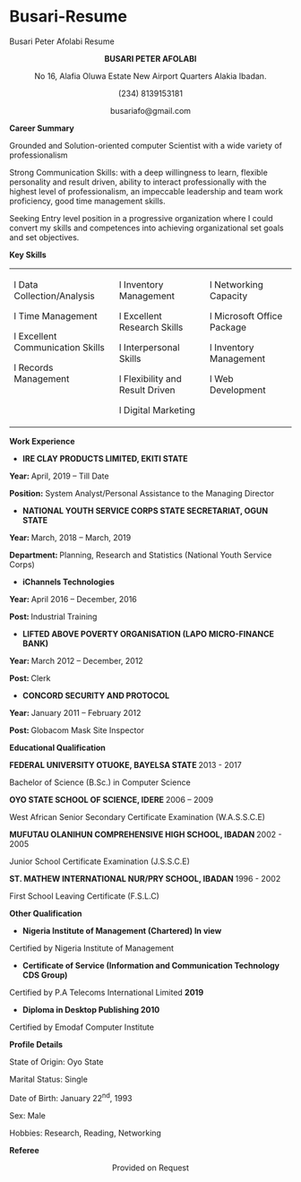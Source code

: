 # Busari-Resume
Busari Peter Afolabi Resume
<p align="center">
    <strong>BUSARI PETER AFOLABI</strong>
</p>
<div>
    <p align="center">
        No 16, Alafia Oluwa Estate New Airport Quarters Alakia Ibadan.
    </p>
    <p align="center">
        (234) 8139153181
    </p>
    <p align="center">
        busariafo@gmail.com
    </p>
</div>
<p>
    <strong>Career Summary </strong>
</p>
<p>
    Grounded and Solution-oriented computer Scientist with a wide variety of
    professionalism
</p>
<p>
    Strong Communication Skills: with a deep willingness to learn, flexible
    personality and result driven, ability to interact professionally with the
    highest level of professionalism, an impeccable leadership and team work
    proficiency, good time management skills.
</p>
<p>
    Seeking Entry level position in a progressive organization where I could
    convert my skills and competences into achieving organizational set goals
    and set objectives.
</p>
<p>
    <strong>Key Skills</strong>
</p>
<table border="0" cellspacing="0" cellpadding="0" width="727">
    <tbody>
        <tr>
            <td width="239" valign="top">
                <p>
                    l Data Collection/Analysis
                </p>
                <p>
                    l Time Management
                </p>
                <p>
                    l Excellent Communication Skills
                </p>
                <p>
                    l Records Management
                </p>
            </td>
            <td width="257" valign="top">
                <p>
                    l Inventory Management
                </p>
                <p>
                    l Excellent Research Skills
                </p>
                <p>
                    l Interpersonal Skills
                </p>
                <p>
                    l Flexibility and Result Driven
                </p>
                <p>
                    l Digital Marketing
                </p>
            </td>
            <td width="231" valign="top">
                <p>
                    l Networking Capacity
                </p>
                <p>
                    l Microsoft Office Package
                </p>
                <p>
                    l Inventory Management
                </p>
                <p>
                    l Web Development
                </p>
            </td>
        </tr>
    </tbody>
</table>
<p>
    <strong>Work Experience</strong>
</p>
<p>
    <strong></strong>
</p>
<ul>
    <li>
        <strong>IRE CLAY PRODUCTS LIMITED, EKITI STATE </strong>
    </li>
</ul>
<p>
    <strong>Year: </strong>
    April, 2019 – Till Date
</p>
<p>
    <strong>Position:</strong>
    System Analyst/Personal Assistance to the Managing Director
</p>
<p>
    <strong></strong>
</p>
<ul>
    <li>
        <strong>
            NATIONAL YOUTH SERVICE CORPS STATE SECRETARIAT, OGUN STATE
        </strong>
    </li>
</ul>
<p>
    <strong>Year: </strong>
    March, 2018 – March, 2019<strong></strong>
</p>
<p>
    <strong>Department: </strong>
    Planning, Research and Statistics (National Youth Service Corps)
</p>
<ul>
    <li>
        <strong>iChannels Technologies</strong>
    </li>
</ul>
<p>
    <strong>Year: </strong>
    April 2016 – December, 2016<strong></strong>
</p>
<p>
    <strong>Post: </strong>
    Industrial Training
</p>
<ul>
    <li>
        <strong>
            LIFTED ABOVE POVERTY ORGANISATION (LAPO MICRO-FINANCE BANK)
        </strong>
    </li>
</ul>
<p>
    <strong>Year: </strong>
    March 2012 – December, 2012<strong></strong>
</p>
<p>
    <strong>Post: </strong>
    Clerk
</p>
<ul>
    <li>
        <strong>CONCORD SECURITY AND PROTOCOL</strong>
    </li>
</ul>
<p>
    <strong>Year: </strong>
    January 2011 – February 2012
</p>
<p>
    <strong>Post: </strong>
    Globacom Mask Site Inspector
</p>
<p>
    <strong>Educational Qualification </strong>
</p>
<p align="left">
    <strong>FEDERAL UNIVERSITY OTUOKE, BAYELSA STATE </strong>
    2013 - 2017
</p>
<p align="left">
    Bachelor of Science (B.Sc.) in Computer Science
</p>
<p align="left">
    <strong>OYO STATE SCHOOL OF SCIENCE, IDERE </strong>
    2006 – 2009
</p>
<p align="left">
    West African Senior Secondary Certificate Examination (W.A.S.S.C.E)
</p>
<p align="left">
    <strong>MUFUTAU OLANIHUN COMPREHENSIVE HIGH SCHOOL, IBADAN </strong>
    2002 - 2005
</p>
<p align="left">
    Junior School Certificate Examination (J.S.S.C.E)
</p>
<p align="left">
    <strong>ST. MATHEW INTERNATIONAL NUR/PRY SCHOOL, IBADAN </strong>
    1996 - 2002<strong></strong>
</p>
<p align="left">
    First School Leaving Certificate (F.S.L.C)
</p>
<p>
    <strong>Other Qualification </strong>
</p>
<ul>
    <li align="left">
        <strong>Nigeria Institute of Management (Chartered) In view </strong>
    </li>
</ul>
<p align="left">
    Certified by Nigeria Institute of Management
</p>
<ul>
    <li align="left">
        <strong>
            Certificate of Service (Information and Communication Technology
            CDS Group)
        </strong>
    </li>
</ul>
<p align="left">
    Certified by P.A Telecoms International Limited <strong> 2019</strong>
</p>
<ul>
    <li align="left">
        <strong>Diploma in Desktop Publishing 2010</strong>
    </li>
</ul>
<p align="left">
    Certified by Emodaf Computer Institute
</p>
<p>
    <strong>Profile Details </strong>
</p>
<p>
    State of Origin: Oyo State
</p>
<p>
    Marital Status: Single
</p>
<p>
    Date of Birth: January 22<sup>nd</sup>, 1993
</p>
<p>
    Sex: Male
</p>
<p>
    Hobbies: Research, Reading, Networking
</p>
<p>
    <strong>Referee </strong>
</p>
<p align="center">
    Provided on Request
</p>
